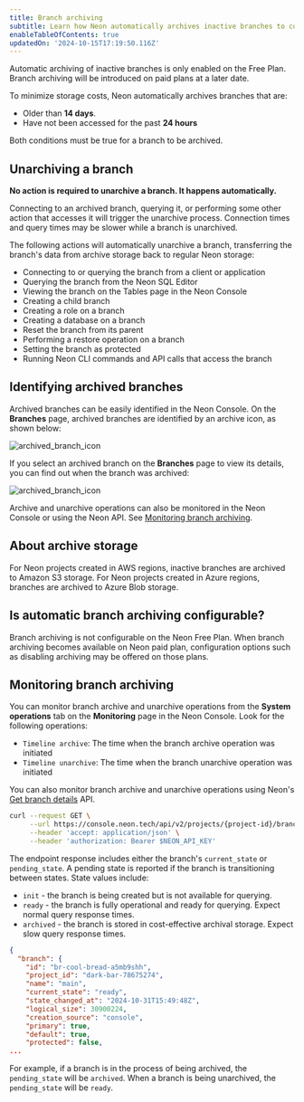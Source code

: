 ```yaml
---
title: Branch archiving
subtitle: Learn how Neon automatically archives inactive branches to cost-effective storage
enableTableOfContents: true
updatedOn: '2024-10-15T17:19:50.116Z'
---
```


<Admonition type="note" title="Only enabled on the Free Plan">
Automatic archiving of inactive branches is only enabled on the Free Plan. Branch archiving will be introduced on paid plans at a later date.
</Admonition>

To minimize storage costs, Neon automatically archives branches that are:

- Older than **14 days**.
- Have not been accessed for the past **24 hours**

Both conditions must be true for a branch to be archived.

## Unarchiving a branch

**No action is required to unarchive a branch. It happens automatically.**

Connecting to an archived branch, querying it, or performing some other action that accesses it will trigger the unarchive process. Connection times and query times may be slower while a branch is unarchived.

The following actions will automatically unarchive a branch, transferring the branch's data from archive storage back to regular Neon storage:

- Connecting to or querying the branch from a client or application
- Querying the branch from the Neon SQL Editor
- Viewing the branch on the Tables page in the Neon Console
- Creating a child branch
- Creating a role on a branch
- Creating a database on a branch
- Reset the branch from its parent
- Performing a restore operation on a branch
- Setting the branch as protected
- Running Neon CLI commands and API calls that access the branch

## Identifying archived branches

Archived branches can be easily identified in the Neon Console. On the **Branches** page, archived branches are identified by an archive icon, as shown below:

![archived_branch_icon](/docs/guides/archived_branch_icon.png)

If you select an archived branch on the **Branches** page to view its details, you can find out when the branch was archived:

![archived_branch_icon](/docs/guides/archived_branch_details.png)

Archive and unarchive operations can also be monitored in the Neon Console or using the Neon API. See [Monitoring branch archiving](#monitoring-branch-archiving).

## About archive storage

For Neon projects created in AWS regions, inactive branches are archived to Amazon S3 storage. For Neon projects created in Azure regions, branches are archived to Azure Blob storage.

## Is automatic branch archiving configurable?

Branch archiving is not configurable on the Neon Free Plan. When branch archiving becomes available on Neon paid plan, configuration options such as disabling archiving may be offered on those plans.

## Monitoring branch archiving

You can monitor branch archive and unarchive operations from the **System operations** tab on the **Monitoring** page in the Neon Console. Look for the following operations:

- `Timeline archive`: The time when the branch archive operation was initiated
- `Timeline unarchive`: The time when the branch unarchive operation was initiated

You can also monitor branch archive and unarchive operations using Neon's [Get branch details](https://api-docs.neon.tech/reference/getprojectbranch) API.

```bash
curl --request GET \
     --url https://console.neon.tech/api/v2/projects/{project-id}/branches/{branch_id} \
     --header 'accept: application/json' \
     --header 'authorization: Bearer $NEON_API_KEY'
```

The endpoint response includes either the branch's `current_state` or `pending_state`. A pending state is reported if the branch is transitioning between states. State values include:

- `init` - the branch is being created but is not available for querying.
- `ready` - the branch is fully operational and ready for querying. Expect normal query response times.
- `archived` - the branch is stored in cost-effective archival storage. Expect slow query response times.

```json {6}
{
  "branch": {
    "id": "br-cool-bread-a5mb9shh",
    "project_id": "dark-bar-78675274",
    "name": "main",
    "current_state": "ready",
    "state_changed_at": "2024-10-31T15:49:48Z",
    "logical_size": 30900224,
    "creation_source": "console",
    "primary": true,
    "default": true,
    "protected": false,
...
```

For example, if a branch is in the process of being archived, the `pending_state` will be `archived`. When a branch is being unarchived, the `pending_state` will be `ready`.
